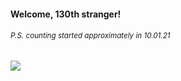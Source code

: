 #### Welcome, 130th stranger!

###### <sup>P.S. counting started approximately in 10.01.21</sup>

<img src="https://kraftwerk28.pp.ua/vcnt.png"></img>
